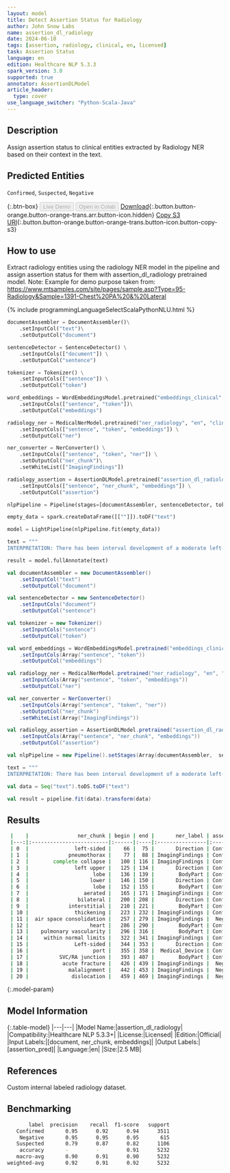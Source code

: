 ```yaml
---
layout: model
title: Detect Assertion Status for Radiology
author: John Snow Labs
name: assertion_dl_radiology
date: 2024-06-10
tags: [assertion, radiology, clinical, en, licensed]
task: Assertion Status
language: en
edition: Healthcare NLP 5.3.3
spark_version: 3.0
supported: true
annotator: AssertionDLModel
article_header:
  type: cover
use_language_switcher: "Python-Scala-Java"
---
```


## Description

Assign assertion status to clinical entities extracted by Radiology NER based on their context in the text.

## Predicted Entities

`Confirmed`, `Suspected`, `Negative`

{:.btn-box}
<button class="button button-orange" disabled>Live Demo</button>
<button class="button button-orange" disabled>Open in Colab</button>
[Download](https://s3.amazonaws.com/auxdata.johnsnowlabs.com/clinical/models/assertion_dl_radiology_en_5.3.3_3.0_1718021696198.zip){:.button.button-orange.button-orange-trans.arr.button-icon.hidden}
[Copy S3 URI](s3://auxdata.johnsnowlabs.com/clinical/models/assertion_dl_radiology_en_5.3.3_3.0_1718021696198.zip){:.button.button-orange.button-orange-trans.button-icon.button-copy-s3}

## How to use

Extract radiology entities using the radiology NER model in the pipeline and assign assertion status for them with assertion_dl_radiology pretrained model. Note: Example for demo purpose taken from: https://www.mtsamples.com/site/pages/sample.asp?Type=95-Radiology&Sample=1391-Chest%20PA%20&%20Lateral

<div class="tabs-box" markdown="1">
{% include programmingLanguageSelectScalaPythonNLU.html %}
  
```python
documentAssembler = DocumentAssembler()\
    .setInputCol("text")\
    .setOutputCol("document")

sentenceDetector = SentenceDetector() \
    .setInputCols(["document"]) \
    .setOutputCol("sentence")

tokenizer = Tokenizer() \
    .setInputCols(["sentence"]) \
    .setOutputCol("token")

word_embeddings = WordEmbeddingsModel.pretrained("embeddings_clinical", "en", "clinical/models")\
    .setInputCols(["sentence", "token"])\
    .setOutputCol("embeddings")

radiology_ner = MedicalNerModel.pretrained("ner_radiology", "en", "clinical/models") \
    .setInputCols(["sentence", "token", "embeddings"]) \
    .setOutputCol("ner")

ner_converter = NerConverter() \
    .setInputCols(["sentence", "token", "ner"]) \
    .setOutputCol("ner_chunk")\
    .setWhiteList(["ImagingFindings"])

radiology_assertion = AssertionDLModel.pretrained("assertion_dl_radiology", "en", "clinical/models") \
    .setInputCols(["sentence", "ner_chunk", "embeddings"]) \
    .setOutputCol("assertion")

nlpPipeline = Pipeline(stages=[documentAssembler, sentenceDetector, tokenizer, word_embeddings, radiology_ner, ner_converter, radiology_assertion])

empty_data = spark.createDataFrame([[""]]).toDF("text")

model = LightPipeline(nlpPipeline.fit(empty_data))

text = """
INTERPRETATION: There has been interval development of a moderate left-sided pneumothorax with near complete collapse of the left upper lobe. The lower lobe appears aerated. There is stable, diffuse, bilateral interstitial thickening with no definite acute air space consolidation. The heart and pulmonary vascularity are within normal limits. Left-sided port is seen with Groshong tip at the SVC/RA junction. No evidence for acute fracture, malalignment, or dislocation."""

result = model.fullAnnotate(text)
```
```scala
val documentAssembler = new DocumentAssembler()
    .setInputCol("text")
    .setOutputCol("document")

val sentenceDetector = new SentenceDetector()
    .setInputCols("document")
    .setOutputCol("sentence")

val tokenizer = new Tokenizer()
    .setInputCols("sentence")
    .setOutputCol("token")

val word_embeddings = WordEmbeddingsModel.pretrained("embeddings_clinical", "en", "clinical/models")
    .setInputCols(Array("sentence", "token"))
    .setOutputCol("embeddings")

val radiology_ner = MedicalNerModel.pretrained("ner_radiology", "en", "clinical/models")
    .setInputCols(Array("sentence", "token", "embeddings"))
    .setOutputCol("ner")

val ner_converter = NerConverter() 
    .setInputCols(Array("sentence", "token", "ner")) 
    .setOutputCol("ner_chunk")
    .setWhiteList(Array("ImagingFindings"))

val radiology_assertion = AssertionDLModel.pretrained("assertion_dl_radiology", "en", "clinical/models")
    .setInputCols(Array("sentence", "ner_chunk", "embeddings"))
    .setOutputCol("assertion")

val nlpPipeline = new Pipeline().setStages(Array(documentAssembler,  sentenceDetector, tokenizer, word_embeddings, radiology_ner, ner_converter, radiology_assertion))

text = """
INTERPRETATION: There has been interval development of a moderate left-sided pneumothorax with near complete collapse of the left upper lobe. The lower lobe appears aerated. There is stable, diffuse, bilateral interstitial thickening with no definite acute air space consolidation. The heart and pulmonary vascularity are within normal limits. Left-sided port is seen with Groshong tip at the SVC/RA junction. No evidence for acute fracture, malalignment, or dislocation."""

val data = Seq("text").toDS.toDF("text")

val result = pipeline.fit(data).transform(data)
```
</div>

## Results

```bash
 |    |                ner_chunk | begin | end |       ner_label | assertion | assertion confidence |
 |---:|:-------------------------|:------|:----|:----------------|:----------|:---------------------|
 | 0  |               left-sided |    66 |  75 |       Direction | Confirmed |               0.9964 |
 | 1  |             pneumothorax |    77 |  88 | ImagingFindings | Confirmed |               0.9963 |
 | 2  |        complete collapse |   100 | 116 | ImagingFindings | Confirmed |               0.9977 |
 | 3  |               left upper |   125 | 134 |       Direction | Confirmed |               0.9962 |
 | 4  |                     lobe |   136 | 139 |        BodyPart | Confirmed |               0.9913 |
 | 5  |                    lower |   146 | 150 |       Direction | Confirmed |               0.7678 |
 | 6  |                     lobe |   152 | 155 |        BodyPart | Confirmed |               0.8673 |
 | 7  |                  aerated |   165 | 171 | ImagingFindings | Confirmed |               0.5755 |
 | 8  |                bilateral |   200 | 208 |       Direction | Confirmed |               0.9966 |
 | 9  |             interstitial |   210 | 221 |        BodyPart | Confirmed |               0.9944 |
 | 10 |               thickening |   223 | 232 | ImagingFindings | Confirmed |               0.9954 |
 | 11 |  air space consolidation |   257 | 279 | ImagingFindings |  Negative |               0.9434 |
 | 12 |                    heart |   286 | 290 |        BodyPart | Confirmed |               0.9941 |
 | 13 |    pulmonary vascularity |   296 | 316 |        BodyPart | Confirmed |               0.9986 |
 | 14 |     within normal limits |   322 | 341 | ImagingFindings | Confirmed |               0.9999 |
 | 15 |               Left-sided |   344 | 353 |       Direction | Confirmed |               0.9782 |
 | 16 |                     port |   355 | 358 |  Medical_Device | Confirmed |               0.9838 |
 | 17 |          SVC/RA junction |   393 | 407 |        BodyPart | Confirmed |               0.9998 |
 | 18 |           acute fracture |   426 | 439 | ImagingFindings |  Negative |               0.9995 |
 | 19 |             malalignment |   442 | 453 | ImagingFindings |  Negative |               0.9964 |
 | 20 |              dislocation |   459 | 469 | ImagingFindings |  Negative |               0.9864 |
```

{:.model-param}
## Model Information

{:.table-model}
|---|---|
|Model Name:|assertion_dl_radiology|
|Compatibility:|Healthcare NLP 5.3.3+|
|License:|Licensed|
|Edition:|Official|
|Input Labels:|[document, ner_chunk, embeddings]|
|Output Labels:|[assertion_pred]|
|Language:|en|
|Size:|2.5 MB|

## References

Custom internal labeled radiology dataset.

## Benchmarking

```bash
       label  precision    recall  f1-score   support
   Confirmed       0.95      0.92      0.94      3511
    Negative       0.95      0.95      0.95       615
   Suspected       0.79      0.87      0.82      1106
    accuracy       -         -         0.91      5232
   macro-avg       0.90      0.91      0.90      5232
weighted-avg       0.92      0.91      0.92      5232
```

